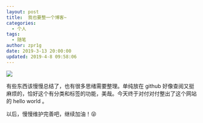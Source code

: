 ```yaml
---
layout: post
title:  我也要整一个博客~
categories:
  - 个人
tags:
  - 随笔
author: zpr1g
date: 2019-3-13 20:00:00
updated: 2019-4-8 09:58:06
---
```


![](https://i.loli.net/2019/04/29/5cc6f8dfbfb57.jpg)

有些东西该慢慢总结了，也有很多思绪需要整理。单纯放在 github 好像查阅又挺麻烦的，恰好这个有分类和标签的功能，美哉。今天终于对付对付整出了这个网站的 hello world 。

以后，慢慢维护完善吧，继续加油！:stuck_out_tongue_closed_eyes:
